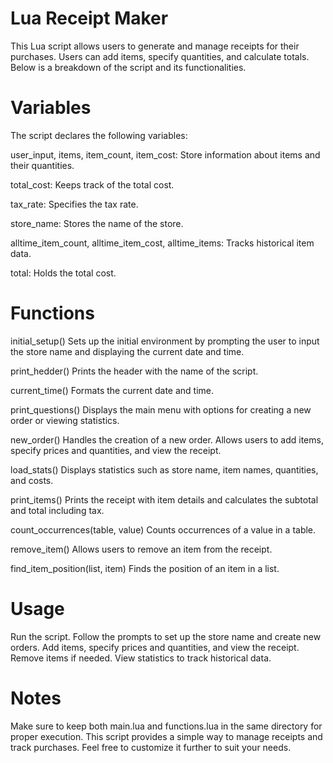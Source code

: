 # Lua Receipt Maker
This Lua script allows users to generate and manage receipts for their purchases. Users can add items, specify quantities, and calculate totals. Below is a breakdown of the script and its functionalities.

# Variables
The script declares the following variables:

user_input, items, item_count, item_cost: Store information about items and their quantities.

total_cost: Keeps track of the total cost.

tax_rate: Specifies the tax rate.

store_name: Stores the name of the store.

alltime_item_count, alltime_item_cost, alltime_items: Tracks historical item data.

total: Holds the total cost.

# Functions
initial_setup()
Sets up the initial environment by prompting the user to input the store name and displaying the current date and time.

print_hedder()
Prints the header with the name of the script.

current_time()
Formats the current date and time.

print_questions()
Displays the main menu with options for creating a new order or viewing statistics.

new_order()
Handles the creation of a new order.
Allows users to add items, specify prices and quantities, and view the receipt.

load_stats()
Displays statistics such as store name, item names, quantities, and costs.

print_items()
Prints the receipt with item details and calculates the subtotal and total including tax.

count_occurrences(table, value)
Counts occurrences of a value in a table.

remove_item()
Allows users to remove an item from the receipt.

find_item_position(list, item)
Finds the position of an item in a list.

# Usage
Run the script.
Follow the prompts to set up the store name and create new orders.
Add items, specify prices and quantities, and view the receipt.
Remove items if needed.
View statistics to track historical data.
# Notes
Make sure to keep both main.lua and functions.lua in the same directory for proper execution.
This script provides a simple way to manage receipts and track purchases. Feel free to customize it further to suit your needs.

